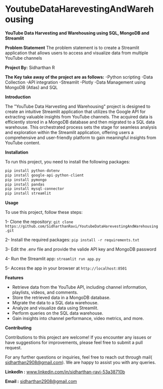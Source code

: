 # YoutubeDataHarevestingAndWarehousing
 
**YouTube Data Harvesting and Warehousing using SQL, MongoDB and Streamlit**

**Problem Statement**
The problem statement is to create a Streamlit application that allows users to access and visualize data from multiple YouTube channels

**Project By:** Sidharthan R

**The Key take away of the project are as follows:**
-Python scripting
-Data Collection
-API integration
-Streamlit
-Plotly
-Data Management using MongoDB (Atlas) and SQL


**Introduction**

The "YouTube Data Harvesting and Warehousing" project is designed to create an intuitive Streamlit application that utilizes the Google API for extracting valuable insights from YouTube channels. The acquired data is efficiently stored in a MongoDB database and then migrated to a SQL data warehouse. This orchestrated process sets the stage for seamless analysis and exploration within the Streamlit application, offering users a comprehensive and user-friendly platform to gain meaningful insights from YouTube content.

**Installation**

To run this project, you need to install the following packages:
```python
pip install python-dotenv
pip install google-api-python-client
pip install pymongo
pip install pandas
pip install mysql-connector
pip install streamlit
```

**Usage**

To use this project, follow these steps:

1- Clone the repository: ```git clone https://github.com/SidharthanRavi/YoutubeDataHarevestingAndWarehousing.git```

2- Install the required packages: ```pip install -r requirements.txt```

3- Edit the .env file and provide the valide API key and MongoDB password 

4- Run the Streamlit app: ```streamlit run app.py```

5- Access the app in your browser at ```http://localhost:8501```

**Features**

- Retrieve data from the YouTube API, including channel information, playlists, videos, and comments.
- Store the retrieved data in a MongoDB database.
- Migrate the data to a SQL data warehouse.
- Analyze and visualize data using Streamlit.
- Perform queries on the SQL data warehouse.
- Gain insights into channel performance, video metrics, and more.

**Contributing**

Contributions to this project are welcome! If you encounter any issues or have suggestions for improvements, please feel free to submit a pull request.

For any further questions or inquiries, feel free to reach out through mail( sidharthan2908@gmail.com). We are happy to assist you with any queries.

**LinkedIn	:** www.linkedin.com/in/sidharthan-ravi-53a38710b

**Email		:** sidharthan2908@gmail.com